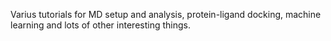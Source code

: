Varius tutorials for MD setup and analysis, protein-ligand docking, machine learning and lots of other interesting things.
